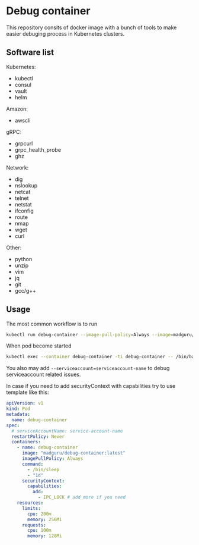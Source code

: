 # Debug container

This repository consits of docker image with a bunch of tools to make easier debuging process in Kubernetes clusters. 

## Software list

Kubernetes:
- kubectl
- consul
- vault
- helm

Amazon:
- awscli

gRPC:
- grpcurl
- grpc_health_probe
- ghz

Network:
- dig
- nslookup
- netcat
- telnet
- netstat
- ifconfig
- route
- nmap
- wget
- curl

Other:
- python
- unzip
- vim
- jq
- git
- gcc/g++


## Usage

The most common workflow is to run 
```bash
kubectl run debug-container --image-pull-policy=Always --image=madguru/debug-container:latest --restart=Never -- sleep 1d
```

When pod become started
```bash
kubectl exec --container debug-container -ti debug-container -- /bin/bash
```

You also may add `--serviceaccount=serviceaccount-name` to debug serviceaccount related issues.


In case if you need to add securityContext with capabilities try to use template like this:
```yaml
apiVersion: v1
kind: Pod
metadata:
  name: debug-container
spec:
  # serviceAccountName: service-account-name
  restartPolicy: Never
  containers:
    - name: debug-container
      image: "madguru/debug-container:latest"
      imagePullPolicy: Always
      command:
        - /bin/sleep
        - "1d"
      securityContext:
        capabilities:
          add:
            - IPC_LOCK # add more if you need
    resources:
      limits:
        cpu: 200m
        memory: 256Mi
      requests:
        cpu: 100m
        memory: 128Mi
```
